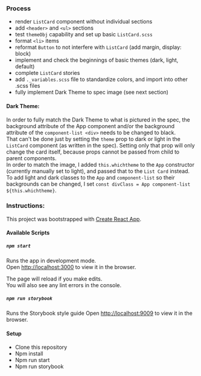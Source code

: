 
### Process
-   render `ListCard` component without individual sections
-   add `<header>` and `<ul>` sections
-   test `themeObj` capability and set up basic `ListCard.scss`
-   format `<li>` items
-   reformat `Button` to not interfere with `ListCard` (add margin, display: block)
-   implement and check the beginnings of basic themes (dark, light, default)
-   complete `ListCard` stories
-   add `._variables.scss` file to standardize colors, and import into other .scss files
-   fully implement Dark Theme to spec image (see next section)

#### Dark Theme:
In order to fully match the Dark Theme to what is pictured in the spec, the background attribute of the App component and/or the background attribute of the `component-list <div>` needs to be changed to black.<br/>
That can't be done just by setting the `theme` prop to dark or light in the `ListCard` component (as written in the spec). Setting only that prop will only change the card itself, because props cannot be passed from child to parent components. <br/>
In order to match the image, I added `this.whichtheme` to the `App` constructor (currently manually set to light), and passed that to the `List Card` instead. To add light and dark classes to the `App` and `component-list` so their backgrounds can be changed, I set `const divClass = App component-list ${this.whichtheme}`.




### Instructions:
This project was bootstrapped with [Create React App](https://github.com/facebook/create-react-app).

#### Available Scripts

##### `npm start`

Runs the app in development mode.<br/>
Open [http://localhost:3000](http://localhost:3000) to view it in the browser.

The page will reload if you make edits.<br/>
You will also see any lint errors in the console.

##### `npm run storybook`

Runs the Storybook style guide
Open [http://localhost:9009](http://localhost:9009) to view it in the browser.

#### Setup

-   Clone this repository
-   Npm install
-   Npm run start
-   Npm run storybook
